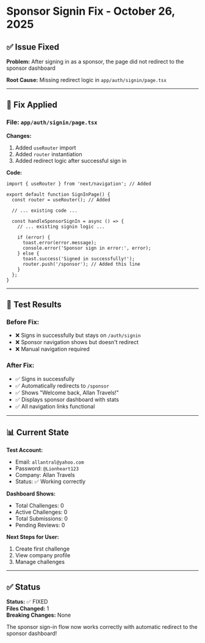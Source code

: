 # Sponsor Signin Fix - October 26, 2025

## ✅ Issue Fixed

**Problem:** After signing in as a sponsor, the page did not redirect to the sponsor dashboard

**Root Cause:** Missing redirect logic in `app/auth/signin/page.tsx`

---

## 🔧 Fix Applied

### File: `app/auth/signin/page.tsx`

**Changes:**
1. Added `useRouter` import
2. Added `router` instantiation
3. Added redirect logic after successful sign in

**Code:**
```tsx
import { useRouter } from 'next/navigation'; // Added

export default function SignInPage() {
  const router = useRouter(); // Added
  
  // ... existing code ...
  
  const handleSponsorSignIn = async () => {
    // ... existing signin logic ...
    
    if (error) {
      toast.error(error.message);
      console.error('Sponsor sign in error:', error);
    } else {
      toast.success('Signed in successfully!');
      router.push('/sponsor'); // Added this line
    }
  };
}
```

---

## 🧪 Test Results

### Before Fix:
- ❌ Signs in successfully but stays on `/auth/signin`
- ❌ Sponsor navigation shows but doesn't redirect
- ❌ Manual navigation required

### After Fix:
- ✅ Signs in successfully
- ✅ Automatically redirects to `/sponsor`
- ✅ Shows "Welcome back, Allan Travels!" 
- ✅ Displays sponsor dashboard with stats
- ✅ All navigation links functional

---

## 📊 Current State

**Test Account:**
- Email: `allantral@yahoo.com`
- Password: `@Lionheart123`
- Company: Allan Travels
- Status: ✅ Working correctly

**Dashboard Shows:**
- Total Challenges: 0
- Active Challenges: 0
- Total Submissions: 0
- Pending Reviews: 0

**Next Steps for User:**
1. Create first challenge
2. View company profile
3. Manage challenges

---

## ✅ Status

**Status:** ✅ FIXED  
**Files Changed:** 1  
**Breaking Changes:** None

The sponsor sign-in flow now works correctly with automatic redirect to the sponsor dashboard!

